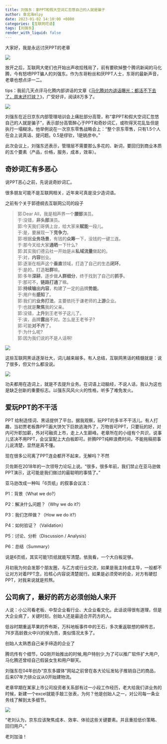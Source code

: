 ```yaml
---
title: 刘强东：拿PPT和假大空词汇忽悠自己的人就是骗子
author: 章北海mlpy
date: 2023-01-02 14:10:00 +0800
categories: [互联网呓语]
tags: [刘强东]
render_with_liquid: false
---
```


大家好，我是永远讨厌PPT的老章

![](https://my-wechat.oss-cn-beijing.aliyuncs.com/20221227152559.png)

放开之后，互联网大佬们也开始出声收拾残局了，前有要砍掉整个腾讯新闻的马化腾，今有怒喷PPT骗人的刘强东。作为东哥粉丝和厌PPT人士，东哥的最新声音，老章也想点评一二。

tips：我前几天点评马化腾内部讲话的文章《[马化腾对内讲话曝光：都活不下去了，周末还打球？](https://mp.weixin.qq.com/s?__biz=MzU4MzcwODA1OA==&mid=2247484563&idx=1&sn=d2f54cfbe1b72f45db0d94b0f4b8c904&chksm=fda5b866cad231707f5dc0d4e9c16dc1ee86650adf12aa2cbc93dda4efea56587ee85e6ec686&token=481887888&lang=zh_CN#rd)》，广受好评，阅读8万多了。


![](https://my-wechat.oss-cn-beijing.aliyuncs.com/20221227153158.png)

刘强东在近日京东内部管理培训会上痛批部分高管，称“拿PPT和假大空词汇忽悠自己的人就是骗子”，表示部分高管醉心于PPT和奇妙词汇，或吹得天花乱坠但是执行一塌糊涂。他举例说在一次京东零售战略会上：“整个京东零售，只有1.5个人在会上说真话、提问题。0.5是缪钦，1是姚彦中。”

此次会议上，刘强东还表示，管理层不需要那么多花的、新词，要回归到商业本质的五个要素（产品，价格，服务，成本，效率）。

## 奇妙词汇有多恶心

说PPT恶心之前，先说说奇妙词汇。

很多朋友可能不是互联网相关，近年来可真是没少造词语。

之前有个关于郭德纲去互联网公司的段子

> 郭∶Dear AlI，我是相声界一个**腰部**演员。  
于∶没错，**非头部**演员。  
郭∶今天我们哥俩上台，给大家来**赋能**一段儿。  
于∶是，要展现一下**竞争力**。  
郭∶根据**业务场景**，有钱的**众筹**一下，没钱的一键三连。  
于∶那今天给大家**通晒**一下什么?  
郭∶其实我们德云社一开始是从**私域流量**做起的。  
于∶对，**内容**创业。  
郭∶逐渐在相声这个**垂直**领域，打造了自己的生态**闭环**。   
于∶是的，打造**社群**嘛。  
郭∶多年**深耕**，逐步做**人群细分**，终于找到了自己的**抓手**。  
于∶那可不，**链路打通**了嘛。  
郭∶**持续输出内容**，构建了一定的品牌**势能**。  
于∶用户有**感知**了。  
郭∶我们的**业务打法**，主要依托于谦老师的**上游**企业。  
于∶也就是**聚焦**我的父亲。  
郭∶没错，**上升**到王老爷子这儿了。  
于∶诶，品牌**露出**不对。怎么是王老爷子?  
郭∶可能**对不齐**了。  
于∶为什么呢?  
郭∶因为我们说的不是人话啊!

![](https://my-wechat.oss-cn-beijing.aliyuncs.com/20221227155059.png)

这些互联网黑话逐渐壮大，词儿越来越多。有人总结，互联网黑话的精髓就是：说了很多，但又什么都没说。

![](https://my-wechat.oss-cn-beijing.aliyuncs.com/20221227155259.png)

功夫都用在造词上，就是不去提升业务。在词语上动脑经，不说人话，我认为这也是缺乏创新的重要标志。以强东风风火火的性格，听多了难免发火。

## 爱玩PPT的不干活

PPT 给制造怪词、黑话提供了平台。据我观察，玩PPT的多半不干活儿。有人打趣，当初贾老板靠PPT画大饼欠下巨款逃海外了，万物皆可PPT，只要玩的好，对内可升职加薪，外对可融资上市，走上人生巅峰。老章所在的小组有个共识，说事儿坚决不用PPT，会议室配上大白板即可。折腾PPT纯粹浪费时间，不能拖稿把事儿说清楚，显然是真不懂。

现在很多公司离了PPT连会都开不起来，无解吗？不然

贝佐斯在2018年的一次领导力论坛上说。“很多，很多年前，我们禁止在亚马逊做PPT演示，这可能是我们做过的最聪明的事情了。”

亚马逊改成一种叫「6页纸」的叙事会议法：

P1：背景（What we do?）

P2：解决什么问题？（Why we do it?）

P3：我们怎样做？（How we do it?）

P4：如何验证？（Validation）

P5：讨论、分析（Discussion / Analysis）

P6：总结（Summary）

说是6页纸，其实可能1页纸就能写清楚。依我看，一个大白板足够。

月初我为何会发那个朋友圈，与乙方或行业交流，如果是我主持或主导，一般都不让对方对着PPT念，捡核心内容说清楚就行。如果是必须旁听的会，对方有硬怼PPT，对我来说就是煎熬。

## 公司病了，最好的药方必须创始人来开

人说：小公司看老板、中型企业看行业、大企业看文化。此话说得很有道理，但是大企业病了，关键时刻，创始人还是最适合开药方的人。

低谷时期重返苹果的乔布斯，万科地板事件中的王石，多次重返联想的柳传志，76岁高龄救火中兴的侯为贵，类似情况太多了。

创始人太熟悉自己亲手缔造的企业了

腾讯传有个细节，QQ刚开始推出的时候,用户特别少,为了可以推广软件扩大用户,马化腾还曾经自己假装女生和用户聊天。

刘强东在04年创办“京东多媒体”网站之前曾在各大论坛发帖子推销自己的商品，后来07年力排众议从0开始建物流。

老章早期在某家上市公司投资者关系部有过一小段工作经历，老大给我们讲业务的时候，新建一个excel就能手敲三张表，为何？他是创始人之一，对公司每一条业务线了解到太多细节。

![](https://my-wechat.oss-cn-beijing.aliyuncs.com/20221227171736.png)

“老刘认为，京东应该聚焦成本、效率、体验这些关键要素。并且重拾低价策略、回归用户。”

老刘加油！